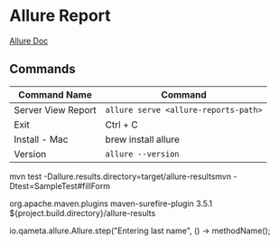 # Allure Report
[Allure Doc](https://allurereport.org/)
##  Commands
| Command Name       | Command                              |
|--------------------|--------------------------------------|
| Server View Report | `allure serve <allure-reports-path>` |
| Exit               | Ctrl + C                             |
| Install - Mac      | brew install allure                  |
| Version            | `allure --version`                   |


mvn test -Dallure.results.directory=target/allure-resultsmvn -Dtest=SampleTest#fillForm


<build>
    <plugins>
        <plugin>
            <groupId>org.apache.maven.plugins</groupId>
            <artifactId>maven-surefire-plugin</artifactId>
            <version>3.5.1</version>
            <configuration>
                <systemPropertyVariables>
                    <allure.results.directory>${project.build.directory}/allure-results</allure.results.directory>
                </systemPropertyVariables>
            </configuration>
        </plugin>
    </plugins>
</build>

io.qameta.allure.Allure.step("Entering last name", () -> methodName();
